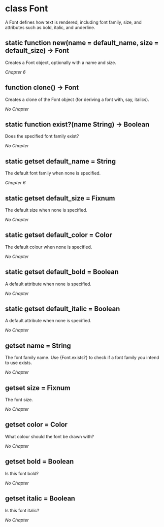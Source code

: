 # class Font

A Font defines how text is rendered, including font family, size, and attributes such as bold, italic, and underline.

## static function new(name = default\_name, size = default\_size) -> Font

Creates a Font object, optionally with a name and size.

*Chapter 6*


## function clone() -> Font

Creates a clone of the Font object (for deriving a font with, say, italics).

*No Chapter*


## static function exist?(name String) -> Boolean

Does the specified font family exist?

*No Chapter*


## static getset default\_name = String

The default font family when none is specified.

*Chapter 6*


## static getset default\_size = Fixnum

The default size when none is specified.

*No Chapter*


## static getset default\_color = Color

The default colour when none is specified.

*No Chapter*


## static getset default\_bold = Boolean

A default attribute when none is specified.

*No Chapter*


## static getset default\_italic = Boolean

A default attribute when none is specified.

*No Chapter*


## getset name = String

The font family name. Use {Font.exists?} to check if a font family you intend to use exists.

*No Chapter*


## getset size = Fixnum

The font size.

*No Chapter*


## getset color = Color

What colour should the font be drawn with?

*No Chapter*


## getset bold = Boolean

Is this font bold?

*No Chapter*


## getset italic = Boolean

Is this font italic?

*No Chapter*
